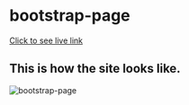 # bootstrap-page
[Click to see live link](https://hasan-turkel.github.io/bootstrap-page/)
## This is how the site looks like.
![bootstrap-page](./img/gif.gif)
